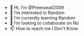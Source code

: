 - 👋 Hi, I’m @Preerawat2009
- 👀 I’m interested in Random
- 🌱 I’m currently learning Random
- 💞️ I’m looking to collaborate on No
- 📫 How to reach me I Don't Know
<!---
Preerawat2009/Preerawat2009 is a ✨ special ✨ repository because its `README.md` (this file) appears on your GitHub profile.
You can click the Preview link to take a look at your changes.
--->
